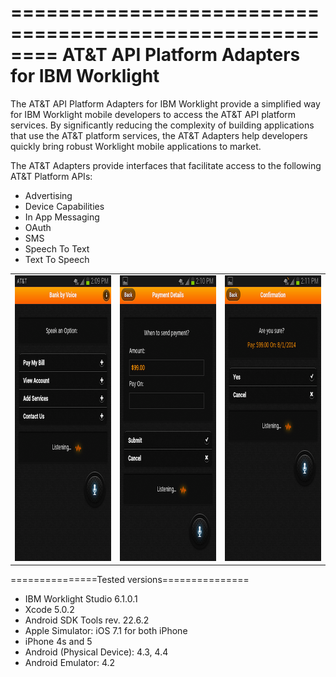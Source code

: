 ========================================================
AT&T API Platform Adapters for IBM Worklight
========================================================
The AT&T API Platform Adapters for IBM Worklight provide a simplified way for IBM Worklight
mobile developers to access the AT&T API platform services.  By significantly
reducing the complexity of building applications that use the AT&T platform 
services, the AT&T Adapters help developers quickly bring robust Worklight
mobile applications to market.

The AT&T Adapters provide interfaces that facilitate access to the following
AT&T Platform APIs:

<ul>
<li>Advertising</li>
<li>Device Capabilities</li>
<li>In App Messaging</li>
<li>OAuth</li>
<li>SMS</li>
<li>Speech To Text</li>
<li>Text To Speech</li>
</ul>
<div>
<table>
<tr>
<td><img width="257" height="457" src="images/Worklight_Banking_Speech_1.png"</img></td>
<td><img width="257" height="457" src="images/Worklight_Banking_Speech_2.png"</img></td>
<td><img width="257" height="457" src="images/Worklight_Banking_Speech_3.png"</img></td>
</tr>
</table>
</div>

===============Tested versions===============
<ul>
<li>IBM Worklight Studio 6.1.0.1</li>
<li>Xcode 5.0.2</li>
<li>Android SDK Tools rev. 22.6.2</li>
<li>Apple Simulator: iOS 7.1 for both iPhone</li>
<li>iPhone 4s and 5</li>
<li>Android (Physical Device): 4.3, 4.4</li>
<li>Android Emulator: 4.2</li>
</ul>
